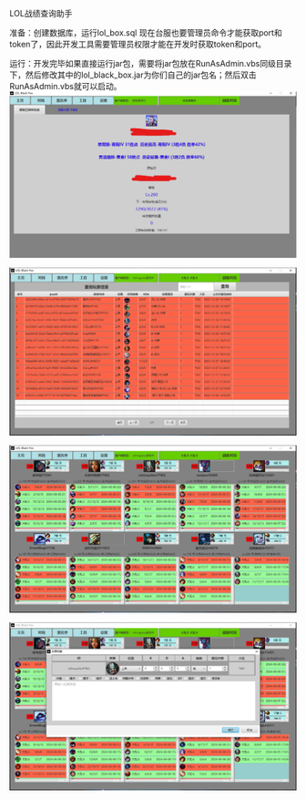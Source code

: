 LOL战绩查询助手

准备：创建数据库，运行lol_box.sql
现在台服也要管理员命令才能获取port和token了，因此开发工具需要管理员权限才能在开发时获取token和port。

运行：开发完毕如果直接运行jar包，需要将jar包放在RunAsAdmin.vbs同级目录下，然后修改其中的lol_black_box.jar为你们自己的jar包名；然后双击RunAsAdmin.vbs就可以启动。
![输入图片说明](src/main/resources/com/qq/lol/frame/static/image.png)

![输入图片说明](src/main/resources/com/qq/lol/frame/static/image1.png)

![输入图片说明](src/main/resources/com/qq/lol/frame/static/image2.png)

![输入图片说明](src/main/resources/com/qq/lol/frame/static/image3.png)